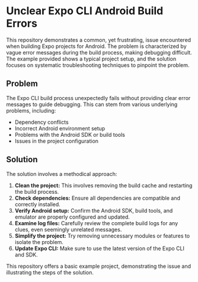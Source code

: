 # Unclear Expo CLI Android Build Errors

This repository demonstrates a common, yet frustrating, issue encountered when building Expo projects for Android. The problem is characterized by vague error messages during the build process, making debugging difficult.  The example provided shows a typical project setup, and the solution focuses on systematic troubleshooting techniques to pinpoint the problem.

## Problem

The Expo CLI build process unexpectedly fails without providing clear error messages to guide debugging.  This can stem from various underlying problems, including:

* Dependency conflicts
* Incorrect Android environment setup
* Problems with the Android SDK or build tools
* Issues in the project configuration

## Solution

The solution involves a methodical approach:

1. **Clean the project:** This involves removing the build cache and restarting the build process. 
2. **Check dependencies:** Ensure all dependencies are compatible and correctly installed.
3. **Verify Android setup:** Confirm the Android SDK, build tools, and emulator are properly configured and updated.
4. **Examine log files:** Carefully review the complete build logs for any clues, even seemingly unrelated messages.
5. **Simplify the project:** Try removing unnecessary modules or features to isolate the problem.
6. **Update Expo CLI:** Make sure to use the latest version of the Expo CLI and SDK.

This repository offers a basic example project, demonstrating the issue and illustrating the steps of the solution. 